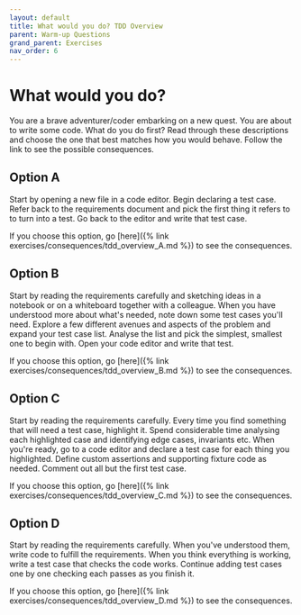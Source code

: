```yaml
---
layout: default
title: What would you do? TDD Overview
parent: Warm-up Questions
grand_parent: Exercises
nav_order: 6
---
```


# What would you do?

You are a brave adventurer/coder embarking on a new quest. You are about to write some code. What do you do first? Read through these descriptions and choose the one that best matches how you would behave. Follow the link to see the possible consequences.

## Option A

Start by opening a new file in a code editor. Begin declaring a test case. Refer back to the requirements document and pick the first thing it refers to to turn into a test. Go back to the editor and write that test case. 

If you choose this option, go [here]({% link exercises/consequences/tdd_overview_A.md %}) to see the consequences.


## Option B

Start by reading the requirements carefully and sketching ideas in a notebook or on a whiteboard together with a colleague. When you have understood more about what's needed, note down some test cases you'll need. Explore a few different avenues and aspects of the problem and expand your test case list. Analyse the list and pick the simplest, smallest one to begin with. Open your code editor and write that test.

If you choose this option, go [here]({% link exercises/consequences/tdd_overview_B.md %}) to see the consequences.

## Option C

Start by reading the requirements carefully. Every time you find something that will need a test case, highlight it. Spend considerable time analysing each highlighted case and identifying edge cases, invariants etc. When you're ready, go to a code editor and declare a test case for each thing you highlighted. Define custom assertions and supporting fixture code as needed. Comment out all but the first test case.

If you choose this option, go [here]({% link exercises/consequences/tdd_overview_C.md %}) to see the consequences.

## Option D

Start by reading the requirements carefully. When you've understood them, write code to fulfill the requirements. When you think everything is working, write a test case that checks the code works. Continue adding test cases one by one checking each passes as you finish it.

If you choose this option, go [here]({% link exercises/consequences/tdd_overview_D.md %}) to see the consequences.
